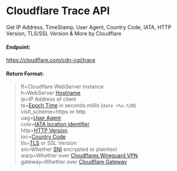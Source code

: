 # Cloudflare Trace API
Get IP Address, TimeStamp, User Agent, Country Code, IATA, HTTP Version, TLS/SSL Version &amp; More by Cloudflare

#### Endpoint:
https://cloudflare.com/cdn-cgi/trace

#### Return Format:
> fl=Cloudflare WebServer Instance<br>
h=WebServer [Hostname](https://en.wikipedia.org/wiki/Hostname)<br>
ip=IP Address of client<br>
ts=[Epoch Time](https://en.wikipedia.org/wiki/Unix_time) in seconds.millis (`date +%s.%3N`)<br>
visit_scheme=https or http<br>
uag=[User Agent](https://developer.mozilla.org/en-US/docs/Web/HTTP/Headers/User-Agent)<br>
colo=[IATA location identifier](https://en.wikipedia.org/wiki/IATA_airport_code)<br>
http=[HTTP Version](https://en.wikipedia.org/wiki/Hypertext_Transfer_Protocol)<br>
loc=[Country Code](https://en.wikipedia.org/wiki/ISO_3166-1_alpha-2)<br>
tls=[TLS](https://en.wikipedia.org/wiki/Transport_Layer_Security) or SSL Version<br>
sni=Whether [SNI](https://en.wikipedia.org/wiki/Server_Name_Indication) encrypted or plaintext<br>
warp=Whether over [Cloudflares Wireguard VPN](https://1.1.1.1/)<br>
gateway=Whether over [Cloudflare Gateway](https://www.cloudflare.com/teams/gateway/)<br>


